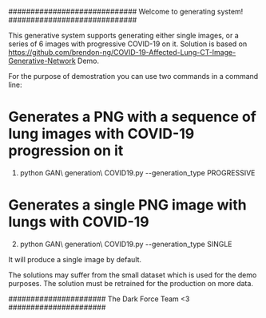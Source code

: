 #############################
Welcome to generating system!
#############################

This generative system supports generating either single images, or a series of 6 images with progressive COVID-19 on it.
Solution is based on https://github.com/brendon-ng/COVID-19-Affected-Lung-CT-Image-Generative-Network Demo. 

For the purpose of demostration you can use two commands in a command line:

# Generates a PNG with a sequence of lung images with COVID-19 progression on it
1. python GAN\ generation\ COVID19.py --generation_type PROGRESSIVE

# Generates a single PNG image with lungs with COVID-19
2. python GAN\ generation\ COVID19.py --generation_type SINGLE

It will produce a single image by default.

The solutions may suffer from the small dataset which is used for the demo purposes. The solution must be retrained for the production on more data.

######################
The Dark Force Team <3
######################